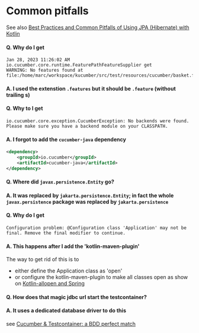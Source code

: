 # Common pitfalls

See also [Best Practices and Common Pitfalls of Using JPA (Hibernate) with Kotlin](https://www.jpa-buddy.com/blog/best-practices-and-common-pitfalls/)

#### Q. Why do I get
```
Jan 28, 2023 11:26:02 AM io.cucumber.core.runtime.FeaturePathFeatureSupplier get
WARNING: No features found at file:/home/marc/workspace/kucumber/src/test/resources/cucumber/basket.features
```
#### A. I used the extenstion `.features` but it should be  `.feature` (without trailing s)

#### Q. Why to I get
```
io.cucumber.core.exception.CucumberException: No backends were found. Please make sure you have a backend module on your CLASSPATH.
```
#### A. I forgot to add the `cucumber-java` dependency
```xml
<dependency>
    <groupId>io.cucumber</groupId>
    <artifactId>cucumber-java</artifactId>
</dependency>
```
#### Q. Where did `javax.persistence.Entity` go?
#### A. It was replaced by `jakarta.persistence.Entity`; in fact the whole `javax.persistence` package was replaced by `jakarta.persistence`
#### Q. Why do I get
```
Configuration problem: @Configuration class 'Application' may not be final. Remove the final modifier to continue.
```
#### A. This happens after I add the 'kotlin-maven-plugin'
The way to get rid of this is to
- either define the Application class as 'open'
- or configure the kotlin-maven-plugin to make all classes open as show on [Kotlin-allopen and Spring](https://www.baeldung.com/kotlin/allopen-spring "Baeldung")
#### Q. How does that magic jdbc url start the testcontainer?
#### A. It uses a dedicated database driver to do this
see [Cucumber & Testcontainer: a BDD perfect match](https://medium.com/javarevisited/cucumber-testcontainer-a-bdd-perfect-match-956cf62cdf47)